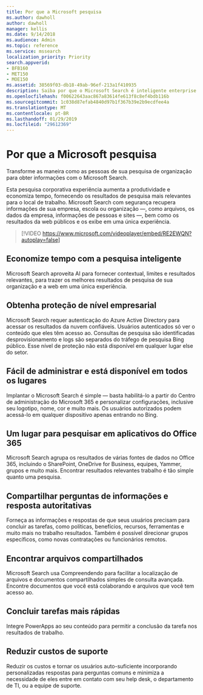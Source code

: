 ```yaml
---
title: Por que a Microsoft pesquisa
ms.author: dawholl
author: dawholl
manager: kellis
ms.date: 9/14/2018
ms.audience: Admin
ms.topic: reference
ms.service: mssearch
localization_priority: Priority
search.appverid:
- BFB160
- MET150
- MOE150
ms.assetid: 38569f03-db18-49ab-96ef-213a1f410935
description: Saiba por que o Microsoft Search é inteligente enterprise search para o local de trabalho moderno.
ms.openlocfilehash: f00622643aac867a83614fe613f8c8ef4bdb116b
ms.sourcegitcommit: 1c038d87efab4840d97b1f367b39e2b9ecdfee4a
ms.translationtype: MT
ms.contentlocale: pt-BR
ms.lasthandoff: 01/29/2019
ms.locfileid: "29612369"
---
```

# <a name="why-microsoft-search"></a>Por que a Microsoft pesquisa

Transforme as maneira como as pessoas de sua pesquisa de organização para obter informações com o Microsoft Search. 
  
Esta pesquisa corporativa experiência aumenta a produtividade e economiza tempo, fornecendo os resultados de pesquisa mais relevantes para o local de trabalho. Microsoft Search com segurança recupera informações de sua empresa, escola ou organização —, como arquivos, os dados da empresa, informações de pessoas e sites —, bem como os resultados da web públicos e os exibe em uma única experiência.

> [!VIDEO https://www.microsoft.com/videoplayer/embed/RE2EWQN?autoplay=false]
  
## <a name="save-time-with-intelligent-search"></a>Economize tempo com a pesquisa inteligente

Microsoft Search aproveita AI para fornecer contextual, limites e resultados relevantes, para trazer os melhores resultados de pesquisa de sua organização e a web em uma única experiência.
  
## <a name="get-enterprise-grade-protection"></a>Obtenha proteção de nível empresarial

Microsoft Search requer autenticação do Azure Active Directory para acessar os resultados da nuvem confiáveis. Usuários autenticados só ver o conteúdo que eles têm acesso ao. Consultas de pesquisa são identificadas desprovisionamento e logs são separados do tráfego de pesquisa Bing público. Esse nível de proteção não está disponível em qualquer lugar else do setor.
  
## <a name="easy-to-administer-and-available-everywhere"></a>Fácil de administrar e está disponível em todos os lugares

Implantar o Microsoft Search é simple — basta habilitá-lo a partir do Centro de administração do Microsoft 365 e personalizar configurações, inclusive seu logotipo, nome, cor e muito mais. Os usuários autorizados podem acessá-lo em qualquer dispositivo apenas entrando no Bing.
  
## <a name="one-place-to-search-across-office-365-apps"></a>Um lugar para pesquisar em aplicativos do Office 365

Microsoft Search agrupa os resultados de várias fontes de dados no Office 365, incluindo o SharePoint, OneDrive for Business, equipes, Yammer, grupos e muito mais. Encontrar resultados relevantes trabalho é tão simple quanto uma pesquisa.
  
## <a name="share-authoritative-information-and-answer-questions"></a>Compartilhar perguntas de informações e resposta autoritativas

Forneça as informações e respostas de que seus usuários precisam para concluir as tarefas, como políticas, benefícios, recursos, ferramentas e muito mais no trabalho resultados. Também é possível direcionar grupos específicos, como novas contratações ou funcionários remotos.
  
## <a name="find-shared-files"></a>Encontrar arquivos compartilhados

Microsoft Search usa Compreendendo para facilitar a localização de arquivos e documentos compartilhados simples de consulta avançada. Encontre documentos que você está colaborando e arquivos que você tem acesso ao. 
  
## <a name="complete-tasks-faster"></a>Concluir tarefas mais rápidas

Integre PowerApps ao seu conteúdo para permitir a conclusão da tarefa nos resultados de trabalho.
  
## <a name="reduce-support-costs"></a>Reduzir custos de suporte

Reduzir os custos e tornar os usuários auto-suficiente incorporando personalizadas respostas para perguntas comuns e minimiza a necessidade de eles entre em contato com seu help desk, o departamento de TI, ou a equipe de suporte.
  

